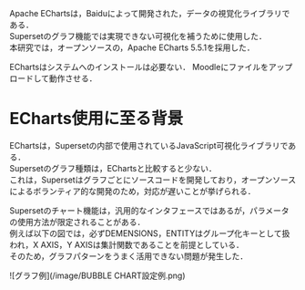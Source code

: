 Apache EChartsは，Baiduによって開発された，データの視覚化ライブラリである．  
Supersetのグラフ機能では実現できない可視化を補うために使用した．  
本研究では，オープンソースの，Apache ECharts 5.5.1を採用した．  
  
EChartsはシステムへのインストールは必要ない．
Moodleにファイルをアップロードして動作させる．  

# ECharts使用に至る背景
EChartsは，Supersetの内部で使用されているJavaScript可視化ライブラリである．  
Supersetのグラフ種類は，EChartsと比較すると少ない．  
これは，Supersetはグラフごとにソースコードを開発しており，オープンソースによるボランティア的な開発のため，対応が遅いことが挙げられる．  
  
Supersetのチャート機能は，汎用的なインタフェースではあるが，パラメータの使用方法が限定されることがある．  
例えば以下の図では，必ずDEMENSIONS，ENTITYはグループ化キーとして扱われ，X AXIS，Y AXISは集計関数であることを前提としている．  
そのため，グラフパターンをうまく活用できない問題が発生した．  

![グラフ例](/image/BUBBLE CHART設定例.png)

